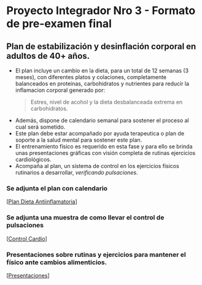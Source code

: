# Proyecto Integrador Nro 3 - Formato de pre-examen final

## Plan de estabilización y desinflación corporal en adultos de 40+ años.

* El plan incluye un cambio en la dieta, para un total de 12 semanas (3 meses), con diferentes platos y colaciones, completamente balanceados en proteínas, carbohidratos y nutrientes para reducir la inflamacion corporal generado por:
  > Estres, nivel de acohol y la dieta desbalanceada extrema en carbohidratos.
* Además, dispone de calendario semanal para sostener el proceso al cual será sometido.
* Este plan debe estar acompañado por ayuda terapeutica o plan de soporte a la salud mental para sostener este plan.
* El entrenamiento físico es requerido en esta fase y para ello se brinda unas presentaciones gráficas con visión completa de rutinas ejercicios cardiológicos.
* Acompaña al plan, un sistema de control en los ejercicios físicos rutinarios a desarrollar, _verificando pulsaciones_.

### Se adjunta el plan  con calendario
[[Plan Dieta Antiinflamatoria](https://docs.google.com/document/d/1VQBMb2M9X00Udar3Mm5PflplDdpzhbDcjVWQ6rySo9Y/edit?usp=sharing)]

### Se adjunta una muestra de como llevar el control de pulsaciones
[[Control Cardio](https://docs.google.com/spreadsheets/d/14C94Ub8dEtZteV7eZTYh8_qQMLIHTinni47Yah7ufBg/edit?usp=sharing)]

### Presentaciones sobre rutinas y ejercicios para mantener el físico ante cambios alimenticios.
[[Presentaciones](https://app.presentations.ai/view/lVYte5)]

